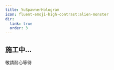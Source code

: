```yaml
---
title: YuSpawnerHologram
icon: fluent-emoji-high-contrast:alien-monster
dir:
  link: true
  order: 3
---
```


## 施工中...
敬請耐心等待